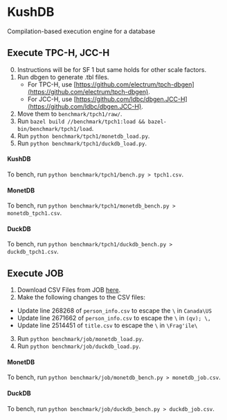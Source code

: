 # KushDB
Compilation-based execution engine for a database

## Execute TPC-H, JCC-H
0. Instructions will be for SF 1 but same holds for other scale factors.
1. Run dbgen to generate .tbl files.
    - For TPC-H, use [https://github.com/electrum/tpch-dbgen](https://github.com/electrum/tpch-dbgen).
    - For JCC-H, use [https://github.com/ldbc/dbgen.JCC-H](https://github.com/ldbc/dbgen.JCC-H).
2. Move them to `benchmark/tpch1/raw/`.
3. Run `bazel build //benchmark/tpch1:load && bazel-bin/benchmark/tpch1/load`.
4. Run `python benchmark/tpch1/monetdb_load.py`.
5. Run `python benchmark/tpch1/duckdb_load.py`.

#### KushDB
To bench, run `python benchmark/tpch1/bench.py > tpch1.csv`.

#### MonetDB
To bench, run `python benchmark/tpch1/monetdb_bench.py > monetdb_tpch1.csv`.

#### DuckDB
To bench, run `python benchmark/tpch1/duckdb_bench.py > duckdb_tpch1.csv`.

## Execute JOB
1. Download CSV Files from JOB [here](https://github.com/gregrahn/join-order-benchmark).
2. Make the following changes to the CSV files:
- Update line 268268 of `person_info.csv` to escape the `\` in `Canada\US`
- Update line 2671662 of `person_info.csv` to escape the `\` in `(qv); \,`
- Update line 2514451 of `title.csv` to escape the `\` in `\Frag'ile\`
3. Run `python benchmark/job/monetdb_load.py`.
4. Run `python benchmark/job/duckdb_load.py`.

#### MonetDB
To bench, run `python benchmark/job/monetdb_bench.py > monetdb_job.csv`.

#### DuckDB
To bench, run `python benchmark/job/duckdb_bench.py > duckdb_job.csv`.